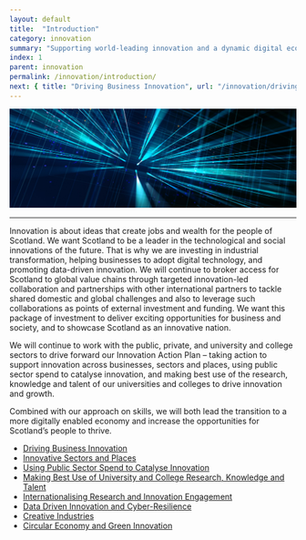 ```yaml
---
layout: default
title:  "Introduction"
category: innovation
summary: "Supporting world-leading innovation and a dynamic digital economy."
index: 1
parent: innovation
permalink: /innovation/introduction/
next: { title: "Driving Business Innovation", url: "/innovation/driving-business-innovation/" }
---
```


![A light show](/assets/images/pageimages/innovation.jpg)

<hr>

Innovation is about ideas that create jobs and wealth for the people of Scotland. We want Scotland to be a leader in the technological and social innovations of the future. That is why we are investing in industrial transformation, helping businesses to adopt digital technology, and promoting data-driven innovation. We will continue to broker access for Scotland to global value chains through targeted innovation-led collaboration and partnerships with other international partners to tackle shared domestic and global challenges and also to leverage such collaborations as points of external investment and funding. We want this package of investment to deliver exciting opportunities for business and society, and to showcase Scotland as an innovative nation.

We will continue to work with the public, private, and university and college sectors to drive forward our Innovation Action Plan – taking action to support innovation across businesses, sectors and places, using public sector spend to catalyse innovation, and making best use of the research, knowledge and talent of our universities and colleges to drive innovation and growth. 

Combined with our approach on skills, we will both lead the transition to a more digitally enabled economy and increase the opportunities for Scotland’s people to thrive.


* [Driving Business Innovation](/innovation/driving-business-innovation/)
* [Innovative Sectors and Places](/innovation/sectors-and-places/)
* [Using Public Sector Spend to Catalyse Innovation](/innovation/public-sector/)
* [Making Best Use of University and College Research, Knowledge and Talent](/innovation/university-research/)
* [Internationalising Research and Innovation Engagement](/innovation/internationalising-research/)
* [Data Driven Innovation and Cyber-Resilience](/innovation/data-driven/)
* [Creative Industries](/innovation/creative-industries/)
* [Circular Economy and Green Innovation](/innovation/circular-economy/)
